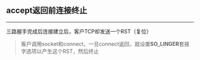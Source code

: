 ## accept返回前连接终止

----

三路握手完成后连接建立后，客户TCP却发送一个RST（复位）

> 客户调用socket和connect，一旦connect返回，就设置**SO_LINGER**套接字选项以产生这个RST，然后终止

